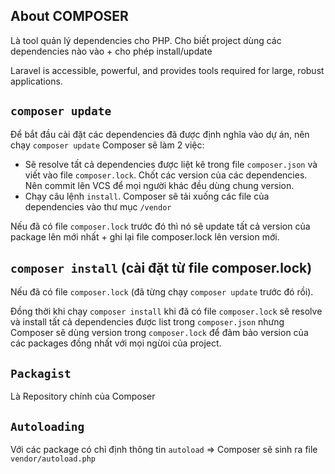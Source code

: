 ## About COMPOSER

Là tool quản lý dependencies cho PHP. Cho biết project dùng các dependencies nào vào + cho phép install/update

Laravel is accessible, powerful, and provides tools required for large, robust applications.

## `composer update`

Để bắt đầu cài đặt các dependencies đã được định nghĩa vào dự án, nên chạy `composer update`
Composer sẽ làm 2 việc:
- Sẽ resolve tất cả dependencies được liệt kê trong file `composer.json` và viết vào file `composer.lock`. Chốt các version của các dependencies. Nên commit lên VCS để mọi người khác đều dùng chung version.
- Chạy câu lệnh `install`. Composer sẽ tải xuống các file của dependencies vào thư mục `/vendor` 

Nếu đã có file `composer.lock` trước đó thì nó sẽ update tất cả version của package lên mới nhất + ghi lại file composer.lock lên version mới.

## `composer install` (cài đặt từ file composer.lock)

Nếu đã có file `composer.lock` (đã từng chạy `composer update` trước đó rồi).

Đồng thời khi chạy `composer install` khi đã có file `composer.lock` sẽ resolve và install tất cả dependencies được list trong `composer.json` nhưng Composer sẽ 
dùng version trong `composer.lock` để đảm bảo version của các packages đồng nhất với mọi ngừoi của project. 

## `Packagist`

Là Repository chính của Composer

## `Autoloading`

Với các package có chỉ định thông tin `autoload` => Composer sẽ sinh ra file `vendor/autoload.php`  


